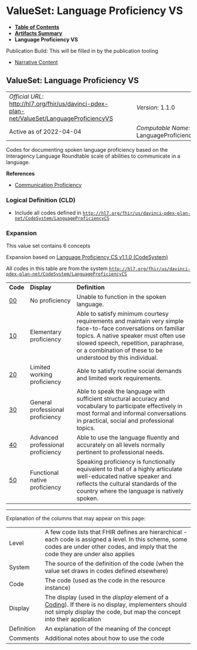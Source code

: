 # ValueSet: Language Proficiency VS

* [**Table of Contents**](toc.html)
* [**Artifacts Summary**](artifacts.html)
* **Language Proficiency VS**

Publication Build: This will be filled in by the publication tooling

* [Narrative Content](#)

## ValueSet: Language Proficiency VS

|  |  |  |  |  |
| --- | --- | --- | --- | --- |
| *Official URL*: http://hl7.org/fhir/us/davinci-pdex-plan-net/ValueSet/LanguageProficiencyVS | | | | *Version*: 1.1.0 |
| Active as of 2022-04-04 | | | | *Computable Name*: LanguageProficiencyVS |

Codes for documenting spoken language proficiency based on the Interagency Language Roundtable scale of abilities to communicate in a language.

**References**

* [Communication Proficiency](StructureDefinition-communication-proficiency.html)

### Logical Definition (CLD)

* Include all codes defined in [`http://hl7.org/fhir/us/davinci-pdex-plan-net/CodeSystem/LanguageProficiencyCS`](CodeSystem-LanguageProficiencyCS.html)

### Expansion

This value set contains 6 concepts

Expansion based on [Language Proficiency CS v1.1.0 (CodeSystem)](CodeSystem-LanguageProficiencyCS.html)

All codes in this table are from the system [`http://hl7.org/fhir/us/davinci-pdex-plan-net/CodeSystem/LanguageProficiencyCS`](CodeSystem-LanguageProficiencyCS.html)

|  |  |  |
| --- | --- | --- |
| **Code** | **Display** | **Definition** |
| [00](CodeSystem-LanguageProficiencyCS.html#LanguageProficiencyCS-00) | No proficiency | Unable to function in the spoken language. |
| [10](CodeSystem-LanguageProficiencyCS.html#LanguageProficiencyCS-10) | Elementary proficiency | Able to satisfy minimum courtesy requirements and maintain very simple face-to-face conversations on familiar topics. A native speaker must often use slowed speech, repetition, paraphrase, or a combination of these to be understood by this individual. |
| [20](CodeSystem-LanguageProficiencyCS.html#LanguageProficiencyCS-20) | Limited working proficiency | Able to satisfy routine social demands and limited work requirements. |
| [30](CodeSystem-LanguageProficiencyCS.html#LanguageProficiencyCS-30) | General professional proficiency | Able to speak the language with sufficient structural accuracy and vocabulary to participate effectively in most formal and informal conversations in practical, social and professional topics. |
| [40](CodeSystem-LanguageProficiencyCS.html#LanguageProficiencyCS-40) | Advanced professional proficiency | Able to use the language fluently and accurately on all levels normally pertinent to professional needs. |
| [50](CodeSystem-LanguageProficiencyCS.html#LanguageProficiencyCS-50) | Functional native proficiency | Speaking proficiency is functionally equivalent to that of a highly articulate well-educated native speaker and reflects the cultural standards of the country where the language is natively spoken. |

---

Explanation of the columns that may appear on this page:

|  |  |
| --- | --- |
| Level | A few code lists that FHIR defines are hierarchical - each code is assigned a level. In this scheme, some codes are under other codes, and imply that the code they are under also applies |
| System | The source of the definition of the code (when the value set draws in codes defined elsewhere) |
| Code | The code (used as the code in the resource instance) |
| Display | The display (used in the *display* element of a [Coding](http://hl7.org/fhir/R4/datatypes.html#Coding)). If there is no display, implementers should not simply display the code, but map the concept into their application |
| Definition | An explanation of the meaning of the concept |
| Comments | Additional notes about how to use the code |